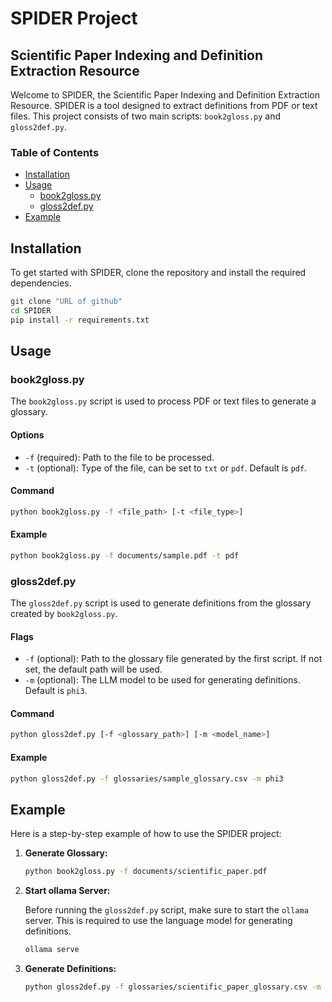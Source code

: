 # SPIDER Project

## Scientific Paper Indexing and Definition Extraction Resource

Welcome to SPIDER, the Scientific Paper Indexing and Definition Extraction Resource. SPIDER is a tool designed to extract definitions from PDF or text files. This project consists of two main scripts: `book2gloss.py` and `gloss2def.py`.

### Table of Contents

- [Installation](#installation)
- [Usage](#usage)
  - [book2gloss.py](#book2glosspy)
  - [gloss2def.py](#gloss2defpy)
- [Example](#example)

## Installation

To get started with SPIDER, clone the repository and install the required dependencies.

```sh
git clone "URL of github"
cd SPIDER
pip install -r requirements.txt
```

## Usage

### book2gloss.py

The `book2gloss.py` script is used to process PDF or text files to generate a glossary.

#### Options

- `-f` (required): Path to the file to be processed.
- `-t` (optional): Type of the file, can be set to `txt` or `pdf`. Default is `pdf`.

#### Command

```sh
python book2gloss.py -f <file_path> [-t <file_type>]
```

#### Example

```sh
python book2gloss.py -f documents/sample.pdf -t pdf
```

### gloss2def.py

The `gloss2def.py` script is used to generate definitions from the glossary created by `book2gloss.py`.

#### Flags

- `-f` (optional): Path to the glossary file generated by the first script. If not set, the default path will be used.
- `-m` (optional): The LLM model to be used for generating definitions. Default is `phi3`.

#### Command

```sh
python gloss2def.py [-f <glossary_path>] [-m <model_name>]
```

#### Example

```sh
python gloss2def.py -f glossaries/sample_glossary.csv -m phi3
```

## Example

Here is a step-by-step example of how to use the SPIDER project:

1. **Generate Glossary:**

   ```sh
   python book2gloss.py -f documents/scientific_paper.pdf
   ```

2. **Start ollama Server:**

   Before running the `gloss2def.py` script, make sure to start the `ollama` server. This is required to use the language model for generating definitions.

   ```sh
   ollama serve
   ```

3. **Generate Definitions:**

   ```sh
   python gloss2def.py -f glossaries/scientific_paper_glossary.csv -m phi3
   ```
